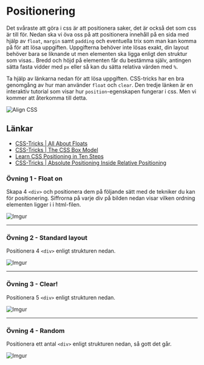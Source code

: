 # Positionering 

Det svåraste att göra i css är att positionera saker, det är också det som css är till för. Nedan ska vi öva oss på att positionera innehåll på en sida med hjälp av `float`, `margin` samt `padding` och eventuella trix som man kan komma på för att lösa uppgiften. Uppgifterna behöver inte lösas exakt, din layout behöver bara se liknande ut men elementen ska ligga enligt den struktur som visas.. Bredd och höjd på elementen får du bestämma själv, antingen sätta fasta vidder med `px` eller så kan du sätta relativa värden med `%`.

Ta hjälp av länkarna nedan för att lösa uppgiften. CSS-tricks har en bra genomgång av hur man använder `float` och `clear`. Den tredje länken är en interaktiv tutorial som visar hur `position`-egenskapen fungerar i css. Men vi kommer att återkomma till detta.

![Align CSS](http://i.imgur.com/2E7cPjL.png)

## Länkar

* [CSS-Tricks | All About Floats](https://css-tricks.com/all-about-floats/)
* [CSS-Tricks | The CSS Box Model](https://css-tricks.com/the-css-box-model/)
* [Learn CSS Positioning in Ten Steps](http://www.barelyfitz.com/screencast/html-training/css/positioning/)
* [CSS-Tricks | Absolute Positioning Inside Relative Positioning](https://css-tricks.com/absolute-positioning-inside-relative-positioning/)


### Övning 1 - Float on

Skapa 4 `<div>` och positionera dem på följande sätt med de tekniker du kan för positionering. Siffrorna på varje div på bilden nedan visar vilken ordning elementen ligger i i html-filen.

![Imgur](http://i.imgur.com/wtd90ot.png)

---

### Övning 2 - Standard layout

Positionera 4 `<div>` enligt strukturen nedan. 

![Imgur](http://i.imgur.com/xAOtB64.png)

---

### Övning 3 - Clear!

Positionera 5 `<div>` enligt strukturen nedan.

![Imgur](http://i.imgur.com/JsMKtc1.png)

---

### Övning 4 - Random

Positionera ett antal `<div>` enligt strukturen nedan, så gott det går.

![Imgur](http://i.imgur.com/Mq9QZoa.png)

